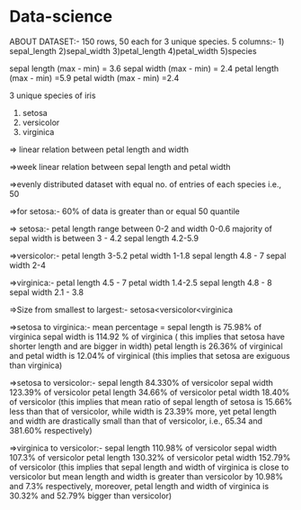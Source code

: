 # Data-science
ABOUT DATASET:- 
150 rows, 50 each for 3 unique species.
5 columns:- 1) sepal_length 2)sepal_width 3)petal_length 4)petal_width 5)species

sepal length (max - min) = 3.6
sepal width (max - min) = 2.4
petal length (max - min) =5.9
petal width  (max - min) =2.4


3 unique species of iris
1) setosa
2) versicolor
3) virginica

=> linear relation between petal length and width

=>week linear relation between sepal length and petal width

=>evenly distributed dataset with equal no. of entries of each species i.e., 50 

=>for setosa:-
         60% of data is greater than or equal 50 quantile


=> setosa:- petal length range between 0-2 and width 0-0.6
            majority of sepal width is between 3 - 4.2
            sepal length 4.2-5.9

=>versicolor:- 
              petal length 3-5.2
              petal width 1-1.8
              sepal length 4.8 - 7
              sepal width 2-4

=>virginica:- 
              petal length 4.5 - 7
              petal width 1.4-2.5
              sepal length 4.8 - 8
              sepal width 2.1 - 3.8



=>Size from smallest to largest:- setosa<versicolor<virginica



=>setosa to virginica:-
          mean percentage = sepal length is 75.98% of virginica
          sepal width is 114.92 % of virginica ( this implies that setosa have shorter length and are bigger in width)
          petal length is 26.36% of virginical and petal width is 12.04% of virginical
          (this implies that setosa  are exiguous than virginica)



=>setosa to versicolor:-
          sepal length 84.330% of versicolor
          sepal width 123.39% of versicolor
          petal length 34.66% of versicolor
          petal width 18.40% of versicolor
          (this implies that mean ratio of sepal length of setosa is 15.66% less than that of versicolor, while width is 23.39% more, 
          yet petal length and width are drastically small than that of versicolor, i.e., 65.34 and 381.60% respectively)

=>virginica to versicolor:-
          sepal length 110.98% of versicolor
          sepal width 107.3% of versicolor
          petal length 130.32% of versicolor
          petal width 152.79% of versicolor
          (this implies that sepal length and width of virginica is close to versicolor but mean length and width is greater than versicolor by 10.98% and 7.3% respectively, 
          moreover, petal length and width of virginica is 30.32% and 52.79% bigger than versicolor) 
